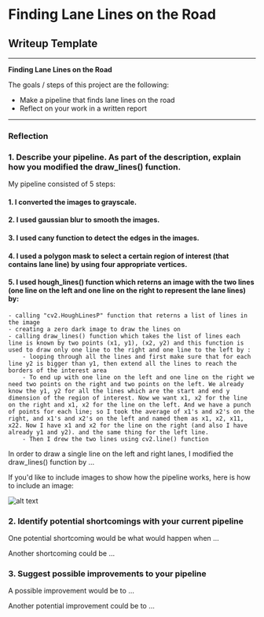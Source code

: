 # **Finding Lane Lines on the Road** 

## Writeup Template

---

**Finding Lane Lines on the Road**

The goals / steps of this project are the following:
* Make a pipeline that finds lane lines on the road
* Reflect on your work in a written report


[//]: # (Image References)

[image1]: ./examples/grayscale.jpg "Grayscale"

---

### Reflection

### 1. Describe your pipeline. As part of the description, explain how you modified the draw_lines() function.

My pipeline consisted of 5 steps:
#### 1. I converted the images to grayscale.
#### 2. I used gaussian blur to smooth the images.
#### 3. I used cany function to detect the edges in the images.
#### 4. I used a polygon mask to select a certain region of interest (that contains lane line) by using four appropriate vertices.
#### 5. I used hough_lines() function which reterns an image with the two lines (one line on the left and one line on the right to represent the lane lines) by:
    - calling "cv2.HoughLinesP" function that reterns a list of lines in the image
    - creating a zero dark image to draw the lines on
    - calling draw_lines() function which takes the list of lines each line is known by two points (x1, y1), (x2, y2) and this function is used to draw only one line to the right and one line to the left by :
        - looping through all the lines and first make sure that for each line y2 is bigger than y1, then extend all the lines to reach the borders of the interest area
        - To end up with one line on the left and one line on the right we need two points on the right and two points on the left. We already know the y1, y2 for all the lines which are the start and end y dimension of the region of interest. Now we want x1, x2 for the line on the right and x1, x2 for the line on the left. And we have a punch of points for each line; so I took the average of x1's and x2's on the right, and x1's and x2's on the left and named them as x1, x2, x11, x22. Now I have x1 and x2 for the line on the right (and also I have already y1 and y2). and the same thing for the left line.
        - Then I drew the two lines using cv2.line() function

In order to draw a single line on the left and right lanes, I modified the draw_lines() function by ...

If you'd like to include images to show how the pipeline works, here is how to include an image: 

![alt text][image1]


### 2. Identify potential shortcomings with your current pipeline


One potential shortcoming would be what would happen when ... 

Another shortcoming could be ...


### 3. Suggest possible improvements to your pipeline

A possible improvement would be to ...

Another potential improvement could be to ...
